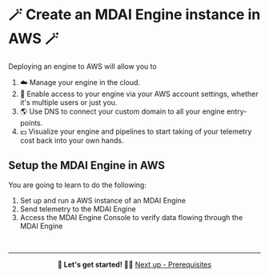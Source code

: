 # 🪄 Create an MDAI Engine instance in AWS 🪄

Deploying an engine to AWS will allow you to
1. ☁️ Manage your engine in the cloud.
2. 🔐 Enable access to your engine via your AWS account settings, whether it's multiple users or just you.
3. 🌎 Use DNS to connect your custom domain to all your engine entry-points.
4. 💵 Visualize your engine and pipelines to start taking of your telemetry cost back into your own hands.

## Setup the MDAI Engine in AWS

You are going to learn to do the following:

1. Set up and run a AWS instance of an MDAI Engine
2. Send telemetry to the MDAI Engine
3. Access the MDAI Engine Console to verify data flowing through the MDAI Engine

<br />

----

<p style="text-align: center;">
  <b>🏃 Let's get started! 🏃‍♀️</b>
  <a href="./prerequisites.md">Next up - Prerequisites</a>
</p>
